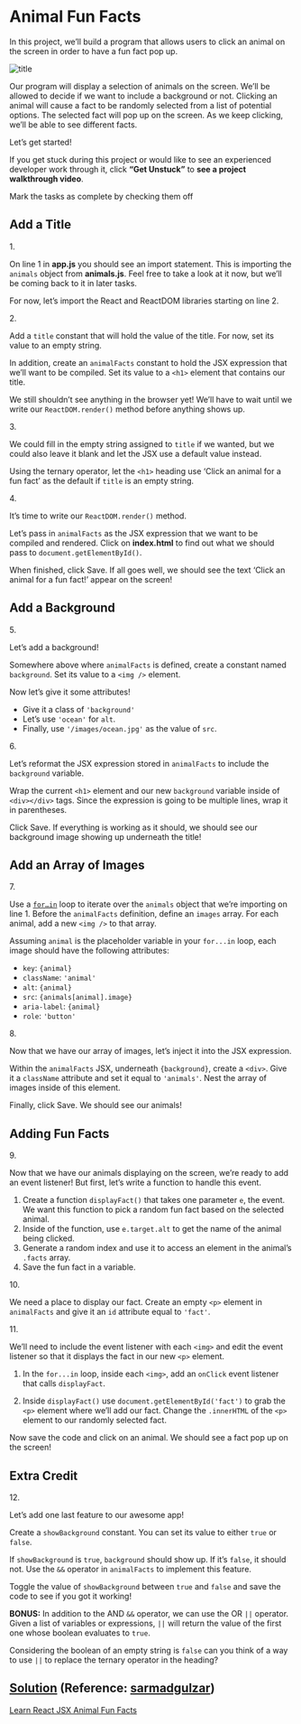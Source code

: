 # Animal Fun Facts

In this project, we’ll build a program that allows users to click an
animal on the screen in order to have a fun fact pop up.

<img
src="https://content.codecademy.com/courses/React/react_jsx_project_preview.gif"
class="img__1JGFO2nlisObc3KeOSGPRp" alt="title" />

Our program will display a selection of animals on the screen. We’ll be
allowed to decide if we want to include a background or not. Clicking an
animal will cause a fact to be randomly selected from a list of
potential options. The selected fact will pop up on the screen. As we
keep clicking, we’ll be able to see different facts.

Let’s get started!

If you get stuck during this project or would like to see an experienced
developer work through it, click **“Get Unstuck”** to **see a project
walkthrough video**.



Mark the tasks as complete by checking them off

## Add a Title

1\.

On line 1 in **app.js** you should see an import statement. This is
importing the `animals` object from **animals.js**. Feel free to take a
look at it now, but we’ll be coming back to it in later tasks.

For now, let’s import the React and ReactDOM libraries starting on line
2.

2\.

Add a `title` constant that will hold the value of the title. For now,
set its value to an empty string.

In addition, create an `animalFacts` constant to hold the JSX expression
that we’ll want to be compiled. Set its value to a `<h1>` element that
contains our title.

We still shouldn’t see anything in the browser yet! We’ll have to wait
until we write our `ReactDOM.render()` method before anything shows up.

3\.

We could fill in the empty string assigned to `title` if we wanted, but
we could also leave it blank and let the JSX use a default value
instead.

Using the ternary operator, let the `<h1>` heading use ‘Click an animal
for a fun fact’ as the default if `title` is an empty string.

4\.

It’s time to write our `ReactDOM.render()` method.

Let’s pass in `animalFacts` as the JSX expression that we want to be
compiled and rendered. Click on **index.html** to find out what we
should pass to `document.getElementById()`.

When finished, click Save. If all goes well, we should see the text
‘Click an animal for a fun fact!’ appear on the screen!

## Add a Background

5\.

Let’s add a background!

Somewhere above where `animalFacts` is defined, create a constant named
`background`. Set its value to a `<img />` element.

Now let’s give it some attributes!

- Give it a class of `'background'`
- Let’s use `'ocean'` for `alt`.
- Finally, use `'/images/ocean.jpg'` as the value of `src`.

6\.

Let’s reformat the JSX expression stored in `animalFacts` to include the
`background` variable.

Wrap the current `<h1>` element and our new `background` variable inside
of `<div></div>` tags. Since the expression is going to be multiple
lines, wrap it in parentheses.

Click Save. If everything is working as it should, we should see our
background image showing up underneath the title!

## Add an Array of Images

7\.

Use a <a
href="https://developer.mozilla.org/en-US/docs/Web/JavaScript/Reference/Statements/for...in"
class="e14vpv2g1 gamut-xro1w8-ResetElement-Anchor-AnchorBase e1bhhzie0"
target="_blank" rel="noopener"><code
class="code__2rdF32qjRVp7mMVBHuPwDS">for…in</code></a> loop to iterate
over the `animals` object that we’re importing on line 1. Before the
`animalFacts` definition, define an `images` array. For each animal, add
a new `<img />` to that array.

Assuming `animal` is the placeholder variable in your `for...in` loop,
each image should have the following attributes:

- `key`: `{animal}`
- `className`: `'animal'`
- `alt`: `{animal}`
- `src`: `{animals[animal].image}`
- `aria-label`: `{animal}`
- `role`: `'button'`

8\.

Now that we have our array of images, let’s inject it into the JSX
expression.

Within the `animalFacts` JSX, underneath `{background}`, create a
`<div>`. Give it a `className` attribute and set it equal to
`'animals'`. Nest the array of images inside of this element.

Finally, click Save. We should see our animals!

## Adding Fun Facts

9\.

Now that we have our animals displaying on the screen, we’re ready to
add an event listener! But first, let’s write a function to handle this
event.

1.  Create a function `displayFact()` that takes one parameter `e`, the
    event. We want this function to pick a random fun fact based on the
    selected animal.
2.  Inside of the function, use `e.target.alt` to get the name of the
    animal being clicked.
3.  Generate a random index and use it to access an element in the
    animal’s `.facts` array.
4.  Save the fun fact in a variable.

10\.

We need a place to display our fact. Create an empty `<p>` element in
`animalFacts` and give it an `id` attribute equal to `'fact'`.

11\.

We’ll need to include the event listener with each `<img>` and edit the
event listener so that it displays the fact in our new `<p>` element.

1.  In the `for...in` loop, inside each `<img>`, add an `onClick` event
    listener that calls `displayFact`.

2.  Inside `displayFact()` use `document.getElementById('fact')` to grab
    the `<p>` element where we’ll add our fact. Change the `.innerHTML`
    of the `<p>` element to our randomly selected fact.

Now save the code and click on an animal. We should see a fact pop up on
the screen!

## Extra Credit

12\.

Let’s add one last feature to our awesome app!

Create a `showBackground` constant. You can set its value to either
`true` or `false`.

If `showBackground` is `true`, `background` should show up. If it’s
`false`, it should not. Use the `&&` operator in `animalFacts` to
implement this feature.

Toggle the value of `showBackground` between `true` and `false` and save
the code to see if you got it working!

**BONUS:** In addition to the AND `&&` operator, we can use the OR `||`
operator. Given a list of variables or expressions, `||` will return the
value of the first one whose boolean evaluates to `true`.

Considering the boolean of an empty string is `false` can you think of a
way to use `||` to replace the ternary operator in the heading?

## [Solution](https://datttrian-js-react-animal-fun-facts.netlify.app/) (**Reference**: [sarmadgulzar](https://github.com/sarmadgulzar/codecademy-learn-react))

[Learn React JSX Animal Fun
Facts](https://www.youtube.com/watch?v=81mybnZPHDg)

